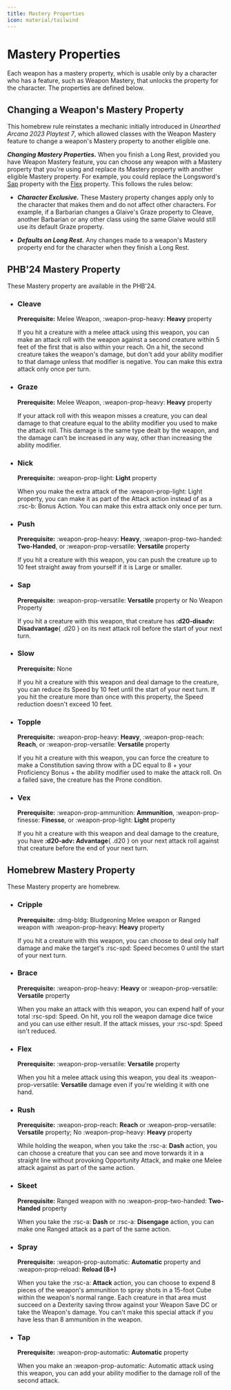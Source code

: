 ```yaml
---
title: Mastery Properties
icon: material/tailwind
---
```


# Mastery Properties

Each weapon has a mastery property, which is usable only by a character who has a feature, such as Weapon Mastery, that unlocks the property for the character. The properties are defined below. 

## Changing a Weapon's Mastery Property

This homebrew rule reinstates a mechanic initially introduced in *Unearthed Arcana 2023 Playtest 7*, which allowed classes with the Weapon Mastery feature to change a weapon's Mastery property to another eligible one.

***Changing Mastery Properties.*** When you finish a Long Rest, provided you have Weapon Mastery feature, you can choose any weapon with a Mastery property that you're using and replace its Mastery property with another eligible Mastery property. For example, you could replace the Longsword's [Sap](#sap) property with the [Flex](#flex) property. This follows the rules below:

- ***Character Exclusive.*** These Mastery property changes apply only to the character that makes them and do not affect other characters. For example, if a Barbarian changes a Glaive's Graze property to Cleave, another Barbarian or any other class using the same Glaive would still use its default Graze property.

- ***Defaults on Long Rest.*** Any changes made to a weapon's Mastery property end for the character when they finish a Long Rest.

## PHB'24 Mastery Property

These Mastery property are available in the PHB'24.

<div class="grid cards" markdown>

- ### Cleave

    **Prerequisite:** Melee Weapon, :weapon-prop-heavy: **Heavy** property

    If you hit a creature with a melee attack using this weapon, you can make an attack roll with the weapon against a second creature within 5 feet of the first that is also within your reach. On a hit, the second creature takes the weapon's damage, but don't add your ability modifier to that damage unless that modifier is negative. You can make this extra attack only once per turn.

- ### Graze

    **Prerequisite:** Melee Weapon, :weapon-prop-heavy: **Heavy** property

    If your attack roll with this weapon misses a creature, you can deal damage to that creature equal to the ability modifier you used to make the attack roll. This damage is the same type dealt by the weapon, and the damage can't be increased in any way, other than increasing the ability modifier.

</div>

<div class="grid cards" markdown>

- ### Nick

    **Prerequisite:** :weapon-prop-light: **Light** property

    When you make the extra attack of the :weapon-prop-light: Light property, you can make it as part of the Attack action instead of as a :rsc-b: Bonus Action. You can make this extra attack only once per turn.

- ### Push

    **Prerequisite:** :weapon-prop-heavy: **Heavy**, :weapon-prop-two-handed: **Two-Handed**, or :weapon-prop-versatile: **Versatile** property

    If you hit a creature with this weapon, you can push the creature up to 10 feet straight away from yourself if it is Large or smaller.
 
</div>

<div class="grid cards" markdown>

- ### Sap

    **Prerequisite:** :weapon-prop-versatile: **Versatile** property or No Weapon Property

    If you hit a creature with this weapon, that creature has **:d20-disadv: Disadvantage**{ .d20 } on its next attack roll before the start of your next turn.

- ### Slow

    **Prerequisite:** None

    If you hit a creature with this weapon and deal damage to the creature, you can reduce its Speed by 10 feet until the start of your next turn. If you hit the creature more than once with this property, the Speed reduction doesn't exceed 10 feet.

</div>

<div class="grid cards" markdown>

- ### Topple

    **Prerequisite:** :weapon-prop-heavy: **Heavy**, :weapon-prop-reach: **Reach**, or :weapon-prop-versatile: **Versatile** property

    If you hit a creature with this weapon, you can force the creature to make a Constitution saving throw with a DC equal to 8 + your Proficiency Bonus + the ability modifier used to make the attack roll. On a failed save, the creature has the Prone condition.

- ### Vex

    **Prerequisite:** :weapon-prop-ammunition: **Ammunition**, :weapon-prop-finesse: **Finesse**, or :weapon-prop-light: **Light** property

    If you hit a creature with this weapon and deal damage to the creature, you have **:d20-adv: Advantage**{ .d20 } on your next attack roll against that creature before the end of your next turn.

</div>

## Homebrew Mastery Property

These Mastery property are homebrew.

<div class="grid cards" markdown>

- ### Cripple

    **Prerequisite:** :dmg-bldg: Bludgeoning Melee weapon or Ranged weapon with :weapon-prop-heavy: **Heavy** property

    If you hit a creature with this weapon, you can choose to deal only half damage and make the target's :rsc-spd: Speed becomes 0 until the start of your next turn.

- ### Brace

    **Prerequisite:** :weapon-prop-heavy: **Heavy** or :weapon-prop-versatile: **Versatile** property

    When you make an attack with this weapon, you can expend half of your total :rsc-spd: Speed. On hit, you roll the weapon damage dice twice and you can use either result. If the attack misses, your :rsc-spd: Speed isn't reduced. 

</div>

<div class="grid cards" markdown>

- ### Flex

    **Prerequisite:** :weapon-prop-versatile: **Versatile** property

    When you hit a melee attack using this weapon, you deal its :weapon-prop-versatile: **Versatile** damage even if you're wielding it with one hand.

- ### Rush

    **Prerequisite:** :weapon-prop-reach: **Reach** or :weapon-prop-versatile: **Versatile** property; No :weapon-prop-heavy: **Heavy** property

    While holding the weapon, when you take the :rsc-a: **Dash** action, you can choose a creature that you can see and move torwards it in a straight line without provoking Opportunity Attack, and make one Melee attack against as part of the same action. 


</div>

<div class="grid cards" markdown>

- ### Skeet

    **Prerequisite:** Ranged weapon with no :weapon-prop-two-handed: **Two-Handed** property

    When you take the :rsc-a: **Dash** or :rsc-a: **Disengage** action, you can make one Ranged attack as a part of the same action. 

- ### Spray

    **Prerequisite:** :weapon-prop-automatic: **Automatic** property and :weapon-prop-reload: **Reload (8+)**

    When you take the :rsc-a: **Attack** action, you can choose to expend 8 pieces of the weapon's ammunition to spray shots in a 15-foot Cube within the weapon's normal range. Each creature in that area must succeed on a Dexterity saving throw against your Weapon Save DC or take the Weapon's damage. You can't make this special attack if you have less than 8 ammunition in the weapon.

</div>

<div class="grid cards" markdown>

- ### Tap

    **Prerequisite:** :weapon-prop-automatic: **Automatic** property

    When you make an :weapon-prop-automatic: Automatic attack using this weapon, you can add your ability modifier to the damage roll of the second attack.

</div>